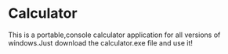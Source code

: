 # Calculator
This is a portable,console calculator application for all versions of windows.Just download the calculator.exe file and use it!
